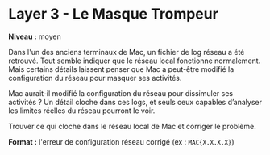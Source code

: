 # Layer 3 - Le Masque Trompeur

**Niveau :** moyen

Dans l'un des anciens terminaux de Mac, un fichier de log réseau a été retrouvé. Tout semble indiquer que le réseau local fonctionne normalement. Mais certains détails laissent penser que Mac a peut-être modifié la configuration du réseau pour masquer ses activités.

Mac aurait-il modifié la configuration du réseau pour dissimuler ses activités ? Un détail cloche dans ces logs, et seuls ceux capables d’analyser les limites réelles du réseau pourront le voir.

Trouver ce qui cloche dans le réseau local de Mac et corriger le problème.

**Format :** l'erreur de configuration réseau corrigé (ex : `MAC{X.X.X.X}`)
